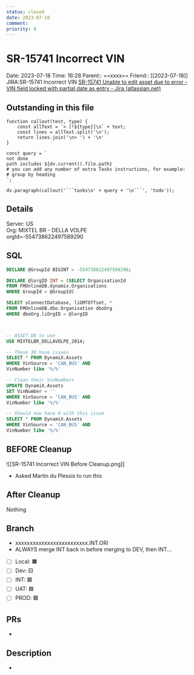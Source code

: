 ```yaml
---
status: closed
date: 2023-07-18
comment: 
priority: 8
---
```


# SR-15741 Incorrect VIN

Date: 2023-07-18 Time: 16:28
Parent:: ==xxxx==
Friend:: [[2023-07-18]]
JIRA:SR-15741 Incorrect VIN
[SR-15741 Unable to edit asset due to error - VIN field locked with partial date as entry - Jira (atlassian.net)](https://csojiramixtelematics.atlassian.net/browse/SR-15741)

## Outstanding in this file

```dataviewjs
function callout(text, type) {
    const allText = `> [!${type}]\n` + text;
    const lines = allText.split('\n');
    return lines.join('\n> ') + '\n'
}

const query = `
not done
path includes ${dv.current().file.path}
# you can add any number of extra Tasks instructions, for example:
# group by heading
`;

dv.paragraph(callout('```tasks\n' + query + '\n```', 'todo'));
```

## Details

Server: US  
Org: MIXTEL BR - DELLA VOLPE  
orgId=-554738622497589290

## SQL

```sql
DECLARE @GroupId BIGINT = -554738622497589290;

DECLARE @lorgID INT = (SELECT OrganisationId
FROM FMOnlineDB.dynamix.Organisations
WHERE GroupId = @GroupId)

SELECT sConnectDatabase, liGMTOffset, *
FROM FMOnlineDB.dbo.Organisation dboOrg
WHERE dboOrg.liOrgID = @lorgID



-- ASSET DB to use
USE MIXTELBR_DELLAVOLPE_2014;

-- These 30 have issues
SELECT * FROM DynamiX.Assets
WHERE VinSource = 'CAN_BUS' AND 
VinNumber like '%/%'

-- Clean their VinNumbers
UPDATE DynamiX.Assets
SET VinNumber = ''
WHERE VinSource = 'CAN_BUS' AND 
VinNumber like '%/%'

-- Should now have 0 with this issue
SELECT * FROM DynamiX.Assets
WHERE VinSource = 'CAN_BUS' AND 
VinNumber like '%/%'
```

## BEFORE Cleanup

![[SR-15741 Incorrect VIN Before Cleanup.png]]

- Asked Martin du Plessis to run this
## After Cleanup

Nothing

## Branch

- xxxxxxxxxxxxxxxxxxxxxxxxx.INT.ORI
- ALWAYS merge INT back in before merging to DEV, then INT...

- [ ] Local: 🟧 
- [ ] Dev: 🟨 
- [ ] INT: 🟩 
- [ ] UAT: 🟦 
- [ ] PROD: 🟪

## PRs

- 

## Description

- 